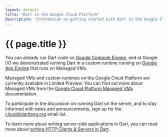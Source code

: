 ```yaml
---
layout: default
title: "Dart in the Google Cloud Platform"
description: "Information on getting started with Dart in the Google Cloud Platform using Google Compute Engine, Google Cloud Datastore, and Google App Engine."
---
```


# {{ page.title }}

You can already run Dart code on 
[Google Compute Engine](https://cloud.google.com/products/compute-engine/),
and at Google I/O we demonstrated running Dart in a custom runtime running on
 [Google App Engine](https://developers.google.com/appengine/)
that runs on Managed VMs.

Managed VMs and custom runtimes on the Google Cloud Platform are currently available in Limited Preview. You can find out more about Managed VMs from the [Google Cloud Platform Managed VMs](https://developers.google.com/cloud/managed-vms) documentation.

To participate in the discussion on running Dart on the server, and to stay informed with news and announcements, sign up for the
[cloud@dartlang.org](https://groups.google.com/a/dartlang.org/forum/?fromgroups#!forum/cloud)
email list.

To learn more about writing server-side applications in Dart, you can read more about [writing HTTP Clients & Servers in Dart](/docs/tutorials/httpserver/).

  <!--
<iframe style="display:block;margin: 0 auto;" autowidth="400" height="225" src="//www.youtube.com/embed/ytT2-kL9v2o" frameborder="0" allowfullscreen></iframe>
-->

